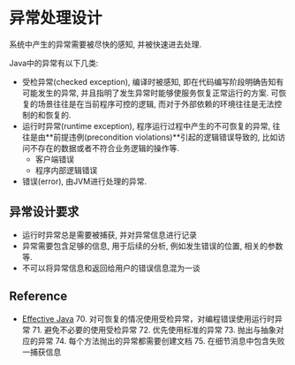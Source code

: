 # 异常处理设计

系统中产生的异常需要被尽快的感知, 并被快速进去处理.

Java中的异常有以下几类:

- 受检异常(checked exception), 编译时被感知, 
即在代码编写阶段明确告知有可能发生的异常, 并且指明了发生异常时能够使服务恢复正常运行的方案.
可恢复的场景往往是在当前程序可控的逻辑, 而对于外部依赖的环境往往是无法控制的和恢复的.
- 运行时异常(runtime exception), 程序运行过程中产生的不可恢复的异常, 
往往是由**前提违例(precondition violations)**引起的逻辑错误导致的, 
比如访问不存在的数据或者不符合业务逻辑的操作等.
    + 客户端错误
    + 程序内部逻辑错误
- 错误(error), 由JVM进行处理的异常.

## 异常设计要求

- 运行时异常总是需要被捕获, 并对异常信息进行记录
- 异常需要包含足够的信息, 用于后续的分析, 例如发生错误的位置, 相关的参数等.
- 不可以将异常信息和返回给用户的错误信息混为一谈



## Reference

- [Effective Java]()
    70. 对可恢复的情况使用受检异常，对编程错误使用运行时异常
    71. 避免不必要的使用受检异常
    72. 优先使用标准的异常
    73. 抛出与抽象对应的异常
    74. 每个方法抛出的异常都需要创建文档
    75. 在细节消息中包含失败一捕获信息

    